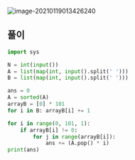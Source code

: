 

![image-20210119013426240](C:\Users\지뇽쿤\AppData\Roaming\Typora\typora-user-images\image-20210119013426240.png)

## 풀이 

```python
import sys

N = int(input())
A = list(map(int, input().split(' ')))
B = list(map(int, input().split(' ')))

ans = 0 
A = sorted(A)
arrayB = [0] * 101
for i in B: arrayB[i] += 1

for i in range(0, 101, 1):
    if arrayB[i] != 0: 
        for j in range(arrayB[i]): 
            ans += (A.pop() * i)
print(ans)
```
